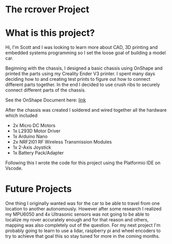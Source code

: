 # The rcrover Project

# What is this project?
Hi, I'm Scott and I was looking to learn more about CAD, 3D printing and embedded systems programming so I set the loose goal of building a model car. 

Beginning with the chassis, I designed a basic chassis using OnShape and printed the parts using my Creality Ender V3 printer. I spent many days deciding how to and creating test prints to figure out how to connect different parts together. In the end I decided to use crush ribs to securely connect different parts of the chassis.

See the OnShape Document here: [link](https://cad.onshape.com/documents/12d0c673e413079d624da790/w/821ae4069d81f2e3a4ff1f6f/e/b785c43bee72ff9bdb8584b0?renderMode=0&uiState=6798614a1209b4586b586871)

After the chassis was created I soldered and wired together all the hardware which included 

 - 2x Micro DC Motors
 - 1x L293D Motor Driver
 - 1x Arduino Nano
 - 2x NRF2l01 RF Wireless Transmission Modules
 - 1x 2-Axis Joystick
 - 1x Battery Pack/Adapter
 
Following this I wrote the code for this project using the Platformio IDE on Vscode.

 # Future Projects
 One thing I originally wanted was for the car to be able to travel from one location to another autonomously.
 However after some research I realized my MPU6050 and 4x Ultrasonic sensors was not going to be able to localize my rover accurately enough and for that reason and others, mapping was also completely out of the question.
For my next project I'm probably going to learn to use a lidar, raspberry pi and wheel encoders to try to achieve that goal this so stay tuned for more in the coming months.
